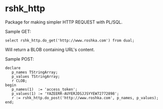 # rshk\_http

Package for making simpler HTTP REQUEST with PL/SQL.

Sample GET:

    select rshk_http.do_get('http://www.roshka.com') from dual;

Will return a BLOB containing URL's content.

Sample POST:

    declare
       p_names TStringArray;
       p_values TStringArray;
       r CLOB;
    begin
       p_names(1)  := 'access_token';
       p_values(1) := 'YAZEERR-AUYERJDSJJSYYEW72772898';
       r := rshk_http.do_post('http://www.roshka.com', p_names, p_values);
    end;


